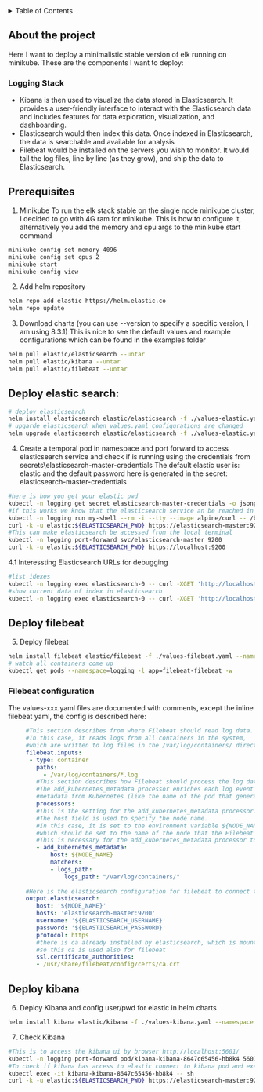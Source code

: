 <!-- TABLE OF CONTENTS -->
<details>
  <summary>Table of Contents</summary>
  <ol>
    <li>
      <a href="#about-the-project">About The Project</a>
    </li>
    <li>
      <a href="#getting-started">Getting Started</a>
    </li>
    <li>
      <a href="#deploy-elastic">Deploy elastic</a>
    </li>
    <li>
      <a href="#deploy-filebeat">Deploy filebeat</a>
    </li>
    <li>
      <a href="#deploy-kibana">Deploy kibana</a>
    </li>
  </ol>
</details>

<!-- ABOUT THE PROJECT -->
## About the project
Here I want to deploy a minimalistic stable version of elk running on 
minikube. These are the components I want to deploy:
###  Logging Stack
- Kibana is then used to visualize the data stored in Elasticsearch. It provides a user-friendly interface to interact with the Elasticsearch data and includes features for data exploration, visualization, and dashboarding.
- Elasticsearch would then index this data. Once indexed in Elasticsearch, the data is searchable and available for analysis
- Filebeat would be installed on the servers you wish to monitor. It would tail the log files, line by line (as they grow), and ship the data to Elasticsearch.

<!-- GETTING STARTED -->
## Prerequisites
1. Minikube
To run the elk stack stable on the single node minikube cluster, I decided to go with 4G ram for minikube.
This is how to configure it, alternatively you add the memory and cpu args to the minikube start command 
```bash
minikube config set memory 4096
minikube config set cpus 2
minikube start
minikube config view
```
2. Add helm repository
```bash
helm repo add elastic https://helm.elastic.co
helm repo update
```
3. Download charts (you can use --version to specify a specific version, I am using 8.3.1)
This is nice to see the default values and example configurations which can be found in the examples folder 
```bash
helm pull elastic/elasticsearch --untar
helm pull elastic/kibana --untar
helm pull elastic/filebeat --untar
```

<!-- DEPLOY ELASTIC -->
## Deploy elastic search:
```bash
# deploy elasticsearch
helm install elasticsearch elastic/elasticsearch -f ./values-elastic.yaml --namespace logging --create-namespace
# upgarde elasticsearch when values.yaml configurations are changed
helm upgrade elasticsearch elastic/elasticsearch -f ./values-elastic.yaml --namespace logging
```
4. Create a temporal pod in namespace and port forward to access elasticsearch service
   and check if is running using the credentials from secrets\elasticsearch-master-credentials
The default elastic user is: elastic and the default password here is generated in the secret: elasticsearch-master-credentials
```bash
#here is how you get your elastic pwd
kubectl -n logging get secret elasticsearch-master-credentials -o jsonpath='{.data.password}' | base64 --decode
#if this works we know that the elasticsearch service an be reached in the namespaces by the url
kubectl -n logging run my-shell --rm -i --tty --image alpine/curl -- /bin/sh
curl -k -u elastic:${ELASTICSEARCH_PWD} https://elasticsearch-master:9200/_cluster/health?pretty=true
#This can make elasticsearch be accessed from the local terminal
kubectl -n logging port-forward svc/elasticsearch-master 9200 
curl -k -u elastic:${ELASTICSEARCH_PWD} https://localhost:9200
```
4.1 Interessting Elasticsearch URLs for debugging
```bash
#list idexes
kubectl -n logging exec elasticsearch-0 -- curl -XGET 'http://localhost:9200/_cat/indices?v'
#show current data of index in elasticsearch
kubectl -n logging exec elasticsearch-0 -- curl -XGET 'http://localhost:9200/{$INDEX}/_search?pretty'
```
<!-- DEPLOY FILEBEAT -->
## Deploy filebeat
5. Deploy filebeat
```bash
helm install filebeat elastic/filebeat -f ./values-filebeat.yaml --namespace logging
# watch all containers come up
kubectl get pods --namespace=logging -l app=filebeat-filebeat -w
```
### Filebeat configuration
The values-xxx.yaml files are documented with comments, except the inline filebeat yaml,
the config is described here:
```yaml
     #This section describes from where Filebeat should read log data.
     #In this case, it reads logs from all containers in the system,
     #which are written to log files in the /var/log/containers/ directory.
     filebeat.inputs:
      - type: container
        paths:
          - /var/log/containers/*.log
        #This section describes how Filebeat should process the log data before forwarding it.
        #The add_kubernetes_metadata processor enriches each log event with 
        #metadata from Kubernetes (like the name of the pod that generated the log).
        processors:
        #This is the setting for the add_kubernetes_metadata processor.
        #The host field is used to specify the node name. 
        #In this case, it is set to the environment variable ${NODE_NAME},
        #which should be set to the name of the node that the Filebeat instance is running on.
        #This is necessary for the add_kubernetes_metadata processor to know which node's metadata to fetch.
        - add_kubernetes_metadata:
            host: ${NODE_NAME}
            matchers:
            - logs_path:
                logs_path: "/var/log/containers/"
     
     #Here is the elasticsearch configuration for filebeat to connect to elasticsearch
     output.elasticsearch:
        host: '${NODE_NAME}'
        hosts: 'elasticsearch-master:9200'
        username: '${ELASTICSEARCH_USERNAME}'
        password: '${ELASTICSEARCH_PASSWORD}'
        protocol: https
        #there is ca already installed by elasticsearch, which is mounted by the deamonset,
        #so this ca is used also for filebeat
        ssl.certificate_authorities:
        - /usr/share/filebeat/config/certs/ca.crt
```

<!-- DEPLOY KIBANA -->
## Deploy kibana
6. Deploy Kibana and config user/pwd for elastic in helm charts
```bash
helm install kibana elastic/kibana -f ./values-kibana.yaml --namespace logging
```
7. Check Kibana
```bash
#This is to access the kibana ui by browser http://localhost:5601/
kubectl -n logging port-forward pod/kibana-kibana-8647c65456-hb8k4 5601
#To check if kibana has access to elastic connect to kibana pod and execute
kubectl exec -it kibana-kibana-8647c65456-hb8k4 -- sh
curl -k -u elastic:${ELASTICSEARCH_PWD} https://elasticsearch-master:9200/_cluster/health?pretty=true
```